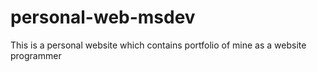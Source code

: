 # personal-web-msdev
This is a personal website which contains portfolio of mine as a website programmer
